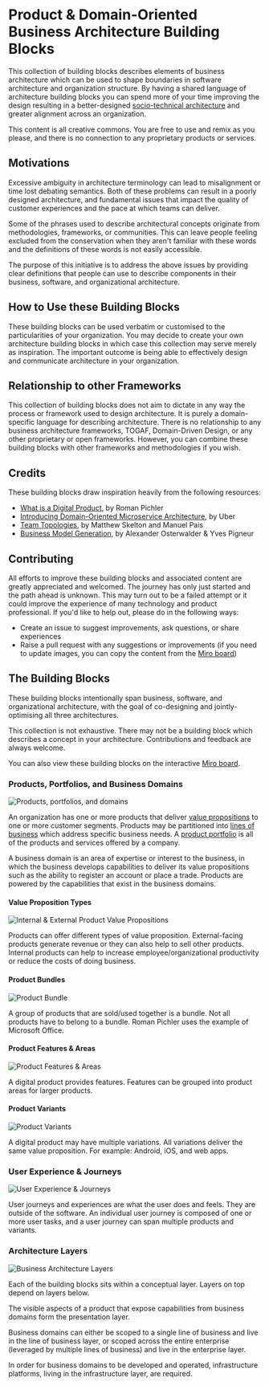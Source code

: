 # Product & Domain-Oriented Business Architecture Building Blocks

This collection of building blocks describes elements of business architecture which can be used to shape boundaries in software architecture and organization structure. By having a shared language of architecture building blocks you can spend more of your time improving the design resulting in a better-designed [socio-technical architecture](https://esilva.net/sociotechnical/sociotechnical-architecture_why-and-what.html) and greater alignment across an organization.

This content is all creative commons. You are free to use and remix as you please, and there is no connection to any proprietary products or services.

## Motivations

Excessive ambiguity in architecture terminology can lead to misalignment or time lost debating semantics. Both of these problems can result in a poorly designed architecture, and fundamental issues that impact the quality of customer experiences and the pace at which teams can deliver.

Some of the phrases used to describe architectural concepts originate from methodologies, frameworks, or communities. This can leave people feeling excluded from the conservation when they aren't familiar with these words and the definitions of these words is not easily accessible.

The purpose of this initiative is to address the above issues by providing clear definitions that people can use to describe components in their business, software, and organizational architecture.

## How to Use these Building Blocks

These building blocks can be used verbatim or customised to the particularities of your organization. You may decide to create your own architecture building blocks in which case this collection may serve merely as inspiration. The important outcome is being able to effectively design and communicate architecture in your organization.

## Relationship to other Frameworks

This collection of building blocks does not aim to dictate in any way the process or framework used to design architecture. It is purely a domain-specific language for describing architecture. There is no relationship to any business architecture frameworks, TOGAF, Domain-Driven Design, or any other proprietary or open frameworks. However, you can combine these building blocks with other frameworks and methodologies if you wish.

## Credits

These building blocks draw inspiration heavily from the following resources:

- [What is a Digital Product](https://www.romanpichler.com/blog/what-is-a-digital-product/), by Roman Pichler
- [Introducing Domain-Oriented Microservice Architecture](https://eng.uber.com/microservice-architecture/), by Uber
- [Team Topologies](https://teamtopologies.com/), by Matthew Skelton and Manuel Pais
- [Business Model Generation](https://www.strategyzer.com/books/business-model-generation), by Alexander Osterwalder & Yves Pigneur

## Contributing

All efforts to improve these building blocks and associated content are greatly appreciated and welcomed. The journey has only just started and the path ahead is unknown. This may turn out to be a failed attempt or it could improve the experience of many technology and product professional. If you'd like to help out, please do in the following ways:

- Create an issue to suggest improvements, ask questions, or share experiences
- Raise a pull request with any suggestions or improvements (if you need to update images, you can copy the content from the [Miro board](https://miro.com/app/board/o9J_lQi136o=/))

## The Building Blocks

These building blocks intentionally span business, software, and organizational architecture, with the goal of co-designing and jointly-optimising all three architectures.

This collection is not exhaustive. There may not be a building block which describes a concept in your architecture. Contributions and feedback are always welcome.

You can also view these building blocks on the interactive [Miro board](https://miro.com/app/board/o9J_lQi136o=/).

### Products, Portfolios, and Business Domains

![Products, portfolios, and domains](resources/product-portfolio-domain.jpg)

An organization has one or more products that deliver [value propositions](https://www.shopify.co.uk/blog/value-proposition) to one or more customer segments. Products may be partitioned into [lines of business](https://www.gartner.com/en/information-technology/glossary/lob-line-of-business) which address specific business needs. A [product portfolio](https://www.investopedia.com/terms/p/product-portfolio.asp) is all of the products and services offered by a company.

A business domain is an area of expertise or interest to the business, in which the business develops capabilities to deliver its value propositions such as the ability to register an account or place a trade. Products are powered by the capabilities that exist in the business domains.

#### Value Proposition Types

![Internal & External Product Value Propositions](resources/internal-external-products.jpg)

Products can offer different types of value proposition. External-facing products generate revenue or they can also help to sell other products. Internal products can help to increase employee/organizational productivity or reduce the costs of doing business.

#### Product Bundles

![Product Bundle](resources/product-bundle.jpg)

A group of products that are sold/used together is a bundle. Not all products have to belong to a bundle. Roman Pichler uses the example of Microsoft Office.

#### Product Features & Areas

![Product Features & Areas](resources/product-features-areas.jpg)

A digital product provides features. Features can be grouped into product areas for larger products.

#### Product Variants

![Product Variants](resources/product-variants.jpg)

A digital product may have multiple variations. All variations deliver the same value proposition. For example: Android, iOS, and web apps.

### User Experience & Journeys

![User Experience & Journeys](resources/user-experience-journeys.jpg)

User journeys and experiences are what the user does and feels. They are outside of the software. An individual user journey is composed of one or more user tasks, and a user journey can span multiple products and variants.

### Architecture Layers

![Business Architecture Layers](resources/layers-overview.jpg)

Each of the building blocks sits within a conceptual layer. Layers on top depend on layers below.

The visible aspects of a product that expose capabilities from business domains form the presentation layer.

Business domains can either be scoped to a single line of business and live in the line of business layer, or scoped across the entire enterprise (leveraged by multiple lines of business) and live in the enterprise layer.

In order for business domains to be developed and operated, infrastructure platforms, living in the infrastructure layer, are required.